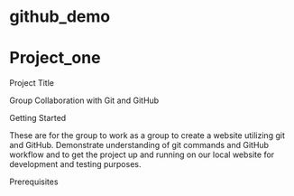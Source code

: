 # github_demo
# Project_one

Project Title

Group Collaboration with Git and GitHub

Getting Started

These are for the group to work as a group to create a website utilizing git and GitHub. Demonstrate understanding of git commands and GitHub workflow and to get the project up and running on our local website for development and testing purposes.

Prerequisites
